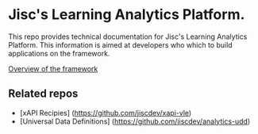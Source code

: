 # Jisc's Learning Analytics Platform.
This repo provides technical documentation for Jisc's Learning Analytics Platform.  This information is aimed at developers who which to build applications on the framework.

[Overview of the framework](overview.md)

## Related repos

* [xAPI Recipies] (https://github.com/jiscdev/xapi-vle)
* [Universal Data Definitions] (https://github.com/jiscdev/analytics-udd)
